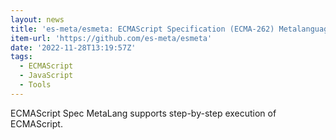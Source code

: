 ```yaml
---
layout: news
title: 'es-meta/esmeta: ECMAScript Specification (ECMA-262) Metalanguage'
item-url: 'https://github.com/es-meta/esmeta'
date: '2022-11-28T13:19:57Z'
tags:
  - ECMAScript
  - JavaScript
  - Tools
---
```

ECMAScript Spec MetaLang supports step-by-step execution of ECMAScript.
